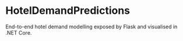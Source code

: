 # HotelDemandPredictions
 End-to-end hotel demand modelling exposed by Flask and visualised in .NET Core.
